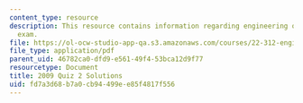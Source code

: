 ```yaml
---
content_type: resource
description: This resource contains information regarding engineering of nuclear reactors
  exam.
file: https://ol-ocw-studio-app-qa.s3.amazonaws.com/courses/22-312-engineering-of-nuclear-reactors-fall-2015/fd7a3d68b7a0cb94499ee85f4817f556_MIT22_312F15_quiz2_2009Sol.pdf
file_type: application/pdf
parent_uid: 46782ca0-dfd9-e561-49f4-53bca12d9f77
resourcetype: Document
title: 2009 Quiz 2 Solutions
uid: fd7a3d68-b7a0-cb94-499e-e85f4817f556
---
```

